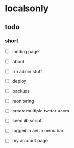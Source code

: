 # localsonly

## todo

### short
- [ ] landing page
- [ ] about

- [ ] rm admin stuff

- [ ] deploy
- [ ] backups
- [ ] monitoring

- [ ] create multiple twitter users
- [ ] seed db script
- [ ] logged in avi in menu bar
- [ ] my account page
